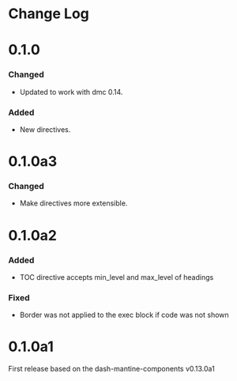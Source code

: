 # Change Log

# 0.1.0

### Changed

* Updated to work with dmc 0.14.

### Added

* New directives.

# 0.1.0a3

### Changed

* Make directives more extensible.

# 0.1.0a2

### Added

* TOC directive accepts min_level and max_level of headings

### Fixed

* Border was not applied to the exec block if code was not shown

# 0.1.0a1

First release based on the dash-mantine-components v0.13.0a1
